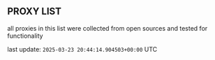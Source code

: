 ## PROXY LIST

all proxies in this list were collected from open sources and tested for functionality

last update: `2025-03-23 20:44:14.904503+00:00` UTC